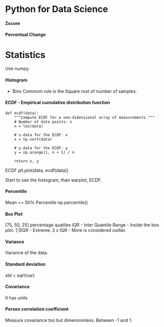 # Python for Data Science 

#### Zscore

#### Percentual Change

# Statistics

Use numpy.

#### Histogram

* Bins
  Commom rule is the Square root of number of samples.

#### ECDF - Empirical cumulative distribution function

```
def ecdf(data):
    """Compute ECDF for a one-dimensional array of measurements."""
    # Number of data points: n
    n = len(data)

    # x-data for the ECDF: x
    x = np.sort(data)

    # y-data for the ECDF: y
    y = np.arange(1, n + 1) / n

    return x, y
```
ECDF
plt.plot(data, ecdf(data))

Start to see the histogram, than warplot, ECDF.

#### Percentile

Mean == 50% Percentile
np.percentile()

#### Box Plot

[75, 50, 25] percentage quatiles
IQR - Inter Quantile Range - Inside the box plot.
1,5IQR - Extreme.
2 x IQR - More is considered outlier.

#### Variance
 
  Variance of the data.
 
#### Standard deviation

  std = sqrt(var)
  
#### Covariance

 It has units
 
#### Person correlation coefficient

Measure covariance too but dimensionless.
Between -1 and 1.

